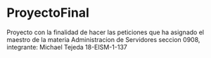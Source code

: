 # ProyectoFinal
Proyecto con la finalidad de hacer las peticiones que ha asignado el maestro de la materia Administracion de Servidores seccion 0908, integrante: Michael Tejeda 18-EISM-1-137
